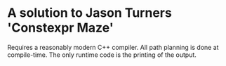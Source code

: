 # A solution to Jason Turners 'Constexpr Maze'

Requires a reasonably modern C++ compiler. All path planning is done at compile-time. The only runtime code is the printing of the output.
